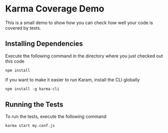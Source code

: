 # Karma Coverage Demo

This is a small demo to show how you can check how well your code is covered by tests.

## Installing Dependencies

Execute the following command in the directory where you just checked out this code

```apacheconf
npm install
```

If you want to make it easier to run Karam, install the CLI globally

```apache
npm install -g karma-cli
```

## Running the Tests

To run the tests, execute the following command

```apache
karma start my.conf.js
```
